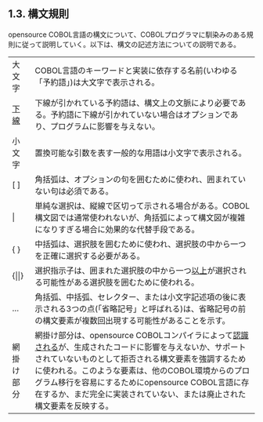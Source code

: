## 1.3. 構文規則

opensource COBOL言語の構文について、COBOLプログラマに馴染みのある規則に従って説明していく。以下は、構文の記述方法についての説明である。

| | |
| :--- | :--- |
|大文字|COBOL言語のキーワードと実装に依存する名前(いわゆる「予約語」)は大文字で表示される。|
|<u>下線</u>|下線が引かれている予約語は、構文上の文脈により必要である。予約語に下線が引かれていない場合はオプションであり、プログラムに影響を与えない。|
|小文字|置換可能な引数を表す一般的な用語は小文字で表示される。|
|[ ]|角括弧は、オプションの句を囲むために使われ、囲まれていない句は必須である。|
| \| |単純な選択は、縦線で区切って示される場合がある。COBOL構文図では通常使われないが、角括弧によって構文図が複雑になりすぎる場合に効果的な代替手段である。|
|{ }|中括弧は、選択肢を囲むために使われ、選択肢の中から一つを正確に選択する必要がある。|
|{\|\|}|選択指示子は、囲まれた選択肢の中から一つ<u>以上</u>が選択される可能性がある選択肢を囲むために使われる。|
|…|角括弧、中括弧、セレクター、または小文字記述項の後に表示される3つの点(「省略記号」と呼ばれる)は、省略記号の前の構文要素が複数回出現する可能性があることを示す。|
|網掛け部分|網掛け部分は、opensource COBOLコンパイラによって<u>認識される</u>が、生成されたコードに影響を与えないか、サポートされていないものとして拒否される構文要素を強調するために使われる。このような要素は、他のCOBOL環境からのプログラム移行を容易にするためにopensource COBOL言語に存在するか、まだ完全に実装されていない、または廃止された構文要素を反映する。|

